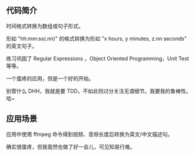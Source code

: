 ## 代码简介

时间格式转换为数组或句子形式。

形如 "hh:mm:ss(.nn)" 的格式转换为形如 "x hours, y minutes, z.nn seconds" 的英文句子。

练习巩固了 Regular Expressions ，Object Oriented Programming，Unit Test 等等。

一个蛋疼的应用，但是一个好的开始。

别管什么 DHH，我就是要 TDD，不如此则过分关注无谓细节。我要我的鲁棒性。哈~

## 应用场景

应用中使用 ffmpeg 命令得到视频、音频长度后转换为英文/中文描述句。

确实很蛋疼，但我竟然也做了好一会儿，可见知易行难。
